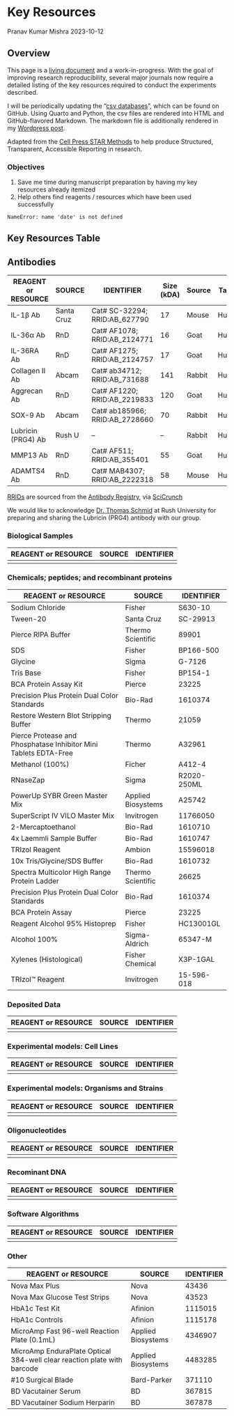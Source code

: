 # Key Resources
Pranav Kumar Mishra
2023-10-12

## Overview

This page is a [living
document](https://en.wikipedia.org/wiki/Living_document) and a
work-in-progress. With the goal of improving research reproducibility,
several major journals now require a detailed listing of the key
resources required to conduct the experiments described.

I will be periodically updating the “[csv
databases](https://github.com/pranavmishra90/research-reference/tree/main/lab-materials/key-resources-table)”,
which can be found on GitHub. Using Quarto and Python, the csv files are
rendered into HTML and GitHub-flavored Markdown. The markdown file is
additionally rendered in my [Wordpress
post](https://www.drpranavmishra.com/research/2023/star-methods-key-resources/).

Adapted from the [Cell Press STAR
Methods](https://www.cell.com/star-authors-guide) to help produce
Structured, Transparent, Accessible Reporting in research.

### Objectives

1.  Save me time during manuscript preparation by having my key
    resources already itemized
2.  Help others find reagents / resources which have been used
    successfully

<!-- -->

    NameError: name 'date' is not defined

## Key Resources Table

## Antibodies

| REAGENT or RESOURCE | SOURCE     | IDENTIFIER                     | Size (kDA) | Source | Target | RRID                                                 |
|---------------------|------------|--------------------------------|------------|--------|--------|------------------------------------------------------|
| IL-1β Ab            | Santa Cruz | Cat# SC-32294; RRID:AB_627790  | 17         | Mouse  | Human  | [AB_627790](http://antibodyregistry.org/AB_627790)   |
| IL-36α Ab           | RnD        | Cat# AF1078; RRID:AB_2124771   | 16         | Goat   | Human  | [AB_2124771](http://antibodyregistry.org/AB_2124771) |
| IL-36RA Ab          | RnD        | Cat# AF1275; RRID:AB_2124757   | 17         | Goat   | Human  | [AB_2124757](http://antibodyregistry.org/AB_2124757) |
| Collagen II Ab      | Abcam      | Cat# ab34712; RRID:AB_731688   | 141        | Rabbit | Human  | [AB_731688](http://antibodyregistry.org/AB_731688)   |
| Aggrecan Ab         | RnD        | Cat# AF1220; RRID:AB_2219833   | 120        | Goat   | Human  | [AB_2219833](http://antibodyregistry.org/AB_2219833) |
| SOX-9 Ab            | Abcam      | Cat# ab185966; RRID:AB_2728660 | 70         | Rabbit | Human  | [AB_2728660](http://antibodyregistry.org/AB_2728660) |
| Lubricin (PRG4) Ab  | Rush U     | –                              | –          | Rabbit | Human  | [–](http://antibodyregistry.org/--)                  |
| MMP13 Ab            | RnD        | Cat# AF511; RRID:AB_355401     | 55         | Goat   | Human  | [AB_355401](http://antibodyregistry.org/AB_355401)   |
| ADAMTS4 Ab          | RnD        | Cat# MAB4307; RRID:AB_2222318  | 58         | Mouse  | Human  | [AB_2222318](http://antibodyregistry.org/AB_2222318) |

[RRIDs](https://scicrunch.org/resources/rin/rrids) are sourced from the
[Antibody Registry](http://antibodyregistry.org/), via
[SciCrunch](https://scicrunch.org/resources/rin/rrids)

We would like to acknowledge [Dr. Thomas
Schmid](https://www.rushu.rush.edu/faculty/thomas-schmid-phd) at Rush
University for preparing and sharing the Lubricin (PRG4) antibody with
our group.

### Biological Samples

| REAGENT or RESOURCE | SOURCE | IDENTIFIER |
|---------------------|--------|------------|
|                     |        |            |

### Chemicals; peptides; and recombinant proteins

| REAGENT or RESOURCE                                              | SOURCE             | IDENTIFIER  |
|------------------------------------------------------------------|--------------------|-------------|
| Sodium Chloride                                                  | Fisher             | S630-10     |
| Tween-20                                                         | Santa Cruz         | SC-29913    |
| Pierce RIPA Buffer                                               | Thermo Scientific  | 89901       |
| SDS                                                              | Fisher             | BP166-500   |
| Glycine                                                          | Sigma              | G-7126      |
| Tris Base                                                        | Fisher             | BP154-1     |
| BCA Protein Assay Kit                                            | Pierce             | 23225       |
| Precision Plus Protein Dual Color Standards                      | Bio-Rad            | 1610374     |
| Restore Western Blot Stripping Buffer                            | Thermo             | 21059       |
| Pierce Protease and Phosphatase Inhibitor Mini Tablets EDTA-Free | Thermo             | A32961      |
| Methanol (100%)                                                  | Ficher             | A412-4      |
| RNaseZap                                                         | Sigma              | R2020-250ML |
| PowerUp SYBR Green Master Mix                                    | Applied Biosystems | A25742      |
| SuperScript IV VILO Master Mix                                   | Invitrogen         | 11766050    |
| 2-Mercaptoethanol                                                | Bio-Rad            | 1610710     |
| 4x Laemmli Sample Buffer                                         | Bio-Rad            | 1610747     |
| TRIzol Reagent                                                   | Ambion             | 15596018    |
| 10x Tris/Glycine/SDS Buffer                                      | Bio-Rad            | 1610732     |
| Spectra Multicolor High Range Protein Ladder                     | Thermo Scientific  | 26625       |
| Precision Plus Protein Dual Color Standards                      | Bio-Rad            | 1610374     |
| BCA Protein Assay                                                | Pierce             | 23225       |
| Reagent Alcohol 95% Histoprep                                    | Fisher             | HC13001GL   |
| Alcohol 100%                                                     | Sigma-Aldrich      | 65347-M     |
| Xylenes (Histological)                                           | Fisher Chemical    | X3P-1GAL    |
| TRIzol™ Reagent                                                  | Invitrogen         | 15-596-018  |

### Deposited Data

| REAGENT or RESOURCE | SOURCE | IDENTIFIER |
|---------------------|--------|------------|
|                     |        |            |

### Experimental models: Cell Lines

| REAGENT or RESOURCE | SOURCE | IDENTIFIER |
|---------------------|--------|------------|
|                     |        |            |

### Experimental models: Organisms and Strains

| REAGENT or RESOURCE | SOURCE | IDENTIFIER |
|---------------------|--------|------------|
|                     |        |            |

### Oligonucleotides

| REAGENT or RESOURCE | SOURCE | IDENTIFIER |
|---------------------|--------|------------|
|                     |        |            |

### Recominant DNA

| REAGENT or RESOURCE | SOURCE | IDENTIFIER |
|---------------------|--------|------------|
|                     |        |            |

### Software Algorithms

| REAGENT or RESOURCE | SOURCE | IDENTIFIER |
|---------------------|--------|------------|
|                     |        |            |

### Other

| REAGENT or RESOURCE                                                     | SOURCE             | IDENTIFIER |
|-------------------------------------------------------------------------|--------------------|------------|
| Nova Max Plus                                                           | Nova               | 43436      |
| Nova Max Glucose Test Strips                                            | Nova               | 43523      |
| HbA1c Test Kit                                                          | Afinion            | 1115015    |
| HbA1c Controls                                                          | Afinion            | 1115178    |
| MicroAmp Fast 96-well Reaction Plate (0.1mL)                            | Applied Biosystems | 4346907    |
| MicroAmp EnduraPlate Optical 384-well clear reaction plate with barcode | Applied Biosystems | 4483285    |
| \#10 Surgical Blade                                                     | Bard-Parker        | 371110     |
| BD Vacutainer Serum                                                     | BD                 | 367815     |
| BD Vacutainer Sodium Herparin                                           | BD                 | 367878     |
